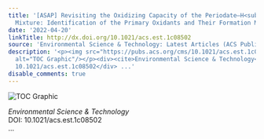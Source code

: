 ```yaml
---
title: '[ASAP] Revisiting the Oxidizing Capacity of the Periodate–H<sub>2</sub>O<sub>2</sub>
  Mixture: Identification of the Primary Oxidants and Their Formation Mechanisms'
date: '2022-04-20'
linkTitle: http://dx.doi.org/10.1021/acs.est.1c08502
source: 'Environmental Science & Technology: Latest Articles (ACS Publications)'
description: '<p><img src="https://pubs.acs.org/cms/10.1021/acs.est.1c08502/asset/images/medium/es1c08502_0008.gif"
  alt="TOC Graphic"/></p><div><cite>Environmental Science & Technology</cite></div><div>DOI:
  10.1021/acs.est.1c08502</div> ...'
disable_comments: true
---
```

<p><img src="https://pubs.acs.org/cms/10.1021/acs.est.1c08502/asset/images/medium/es1c08502_0008.gif" alt="TOC Graphic"/></p><div><cite>Environmental Science & Technology</cite></div><div>DOI: 10.1021/acs.est.1c08502</div> ...